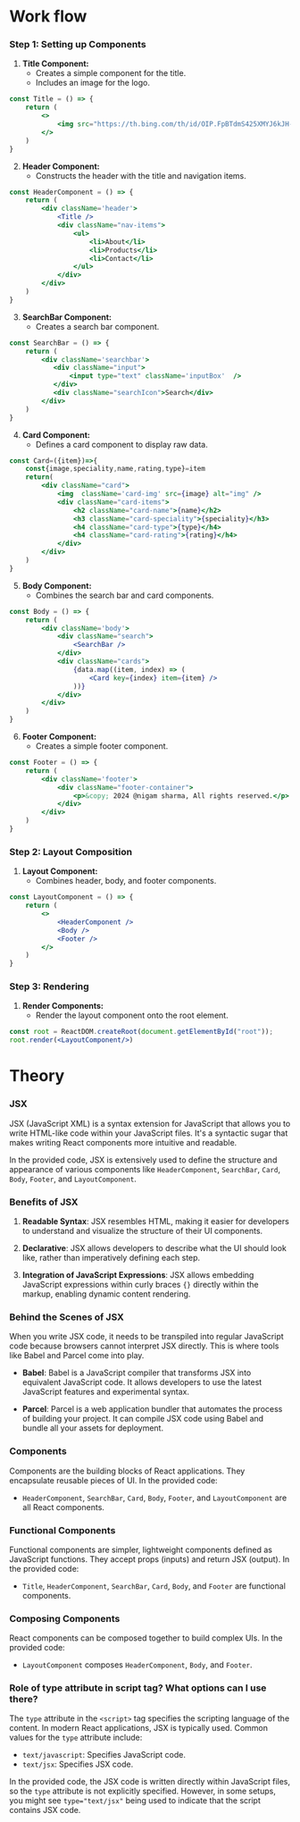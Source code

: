 

# Work flow



### Step 1: Setting up Components

1. **Title Component:**
   - Creates a simple component for the title.
   - Includes an image for the logo.

```jsx
const Title = () => {
    return (
        <>
            <img src="https://th.bing.com/th/id/OIP.FpBTdmS425XMYJ6kJH-fVAHaHd?rs=1&pid=ImgDetMain" className='logo' alt="logo" />
        </>
    )
}
```

2. **Header Component:**
   - Constructs the header with the title and navigation items.

```jsx
const HeaderComponent = () => {
    return (
        <div className='header'>
            <Title />
            <div className="nav-items">
                <ul>
                    <li>About</li>
                    <li>Products</li>
                    <li>Contact</li>
                </ul>
            </div>
        </div>
    )
}
```

3. **SearchBar Component:**
   - Creates a search bar component.

```jsx
const SearchBar = () => {
    return (
        <div className='searchbar'>
           <div className="input">
               <input type="text" className='inputBox'  />
           </div>
           <div className="searchIcon">Search</div>
        </div>
    )
}
```

4. **Card Component:**
   - Defines a card component to display raw data.

```jsx
const Card=({item})=>{
    const{image,speciality,name,rating,type}=item
    return(
        <div className="card">
            <img  className='card-img' src={image} alt="img" />
            <div className="card-items">
                <h2 className="card-name">{name}</h2>
                <h3 className="card-speciality">{speciality}</h3>
                <h4 className="card-type">{type}</h4>
                <h4 className="card-rating">{rating}</h4>
            </div>
        </div>
    )
}
```

5. **Body Component:**
   - Combines the search bar and card components.

```jsx
const Body = () => {
    return (
        <div className='body'>
            <div className="search">
                <SearchBar />
            </div>
            <div className="cards">
                {data.map((item, index) => (
                    <Card key={index} item={item} />
                ))}
            </div>
        </div>
    )
}
```

6. **Footer Component:**
   - Creates a simple footer component.

```jsx
const Footer = () => {
    return (
        <div className='footer'>
            <div className="footer-container">
                <p>&copy; 2024 @nigam sharma, All rights reserved.</p>
            </div>
        </div>
    )
}
```

### Step 2: Layout Composition

1. **Layout Component:**
   - Combines header, body, and footer components.

```jsx
const LayoutComponent = () => {
    return (
        <>
            <HeaderComponent />
            <Body />
            <Footer />
        </>
    )
}
```

### Step 3: Rendering

1. **Render Components:**
   - Render the layout component onto the root element.

```jsx
const root = ReactDOM.createRoot(document.getElementById("root"));
root.render(<LayoutComponent/>)
```




# Theory

### JSX

JSX (JavaScript XML) is a syntax extension for JavaScript that allows you to write HTML-like code within your JavaScript files. It's a syntactic sugar that makes writing React components more intuitive and readable.

In the provided code, JSX is extensively used to define the structure and appearance of various components like `HeaderComponent`, `SearchBar`, `Card`, `Body`, `Footer`, and `LayoutComponent`.

### Benefits of JSX

1. **Readable Syntax**: JSX resembles HTML, making it easier for developers to understand and visualize the structure of their UI components.

2. **Declarative**: JSX allows developers to describe what the UI should look like, rather than imperatively defining each step.

3. **Integration of JavaScript Expressions**: JSX allows embedding JavaScript expressions within curly braces `{}` directly within the markup, enabling dynamic content rendering.

### Behind the Scenes of JSX

When you write JSX code, it needs to be transpiled into regular JavaScript code because browsers cannot interpret JSX directly. This is where tools like Babel and Parcel come into play.

- **Babel**: Babel is a JavaScript compiler that transforms JSX into equivalent JavaScript code. It allows developers to use the latest JavaScript features and experimental syntax.

- **Parcel**: Parcel is a web application bundler that automates the process of building your project. It can compile JSX code using Babel and bundle all your assets for deployment.

### Components

Components are the building blocks of React applications. They encapsulate reusable pieces of UI. In the provided code:

- `HeaderComponent`, `SearchBar`, `Card`, `Body`, `Footer`, and `LayoutComponent` are all React components.

### Functional Components

Functional components are simpler, lightweight components defined as JavaScript functions. They accept props (inputs) and return JSX (output). In the provided code:

- `Title`, `HeaderComponent`, `SearchBar`, `Card`, `Body`, and `Footer` are functional components.

### Composing Components

React components can be composed together to build complex UIs. In the provided code:

- `LayoutComponent` composes `HeaderComponent`, `Body`, and `Footer`.

### Role of type attribute in script tag? What options can I use there?

The `type` attribute in the `<script>` tag specifies the scripting language of the content. In modern React applications, JSX is typically used. Common values for the `type` attribute include:

- `text/javascript`: Specifies JavaScript code.
- `text/jsx`: Specifies JSX code.

In the provided code, the JSX code is written directly within JavaScript files, so the `type` attribute is not explicitly specified. However, in some setups, you might see `type="text/jsx"` being used to indicate that the script contains JSX code.
